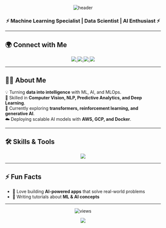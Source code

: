 <!-- Cool Banner -->
<p align="center">
  <img src="https://capsule-render.vercel.app/api?type=waving&color=gradient&height=200&section=header&text=Hi%20👋%2C%20I'm%20Tinsaie&fontSize=40&fontAlignY=35&animation=fadeIn" alt="header"/>
</p>

<h3 align="center">⚡ Machine Learning Specialist | Data Scientist | AI Enthusiast ⚡</h3>

---

## 🌍 Connect with Me
<p align="center">
  <a href="https://www.linkedin.com/in/your-linkedin/" target="_blank">
    <img src="https://img.shields.io/badge/-LinkedIn-0A66C2?style=for-the-badge&logo=linkedin&logoColor=white"/>
  </a>
  <a href="https://twitter.com/yourtwitter" target="_blank">
    <img src="https://img.shields.io/badge/-Twitter-1DA1F2?style=for-the-badge&logo=twitter&logoColor=white"/>
  </a>
  <a href="mailto:yourmail@example.com">
    <img src="https://img.shields.io/badge/-Gmail-D14836?style=for-the-badge&logo=gmail&logoColor=white"/>
  </a>
  <a href="https://your-portfolio.com" target="_blank">
    <img src="https://img.shields.io/badge/-Portfolio-000000?style=for-the-badge&logo=vercel&logoColor=white"/>
  </a>
</p>

---

## 👨‍💻 About Me
💡 Turning **data into intelligence** with ML, AI, and MLOps.  
🚀 Skilled in **Computer Vision, NLP, Predictive Analytics, and Deep Learning**.  
🌱 Currently exploring **transformers, reinforcement learning, and generative AI**.  
☁️ Deploying scalable AI models with **AWS, GCP, and Docker**.  

---

## 🛠️ Skills & Tools
<p align="center">
  <img src="https://skillicons.dev/icons?i=python,tensorflow,pytorch,scikitlearn,opencv,html,css,github,linux,aws,docker&theme=dark" />
</p>


---

## ⚡ Fun Facts
- 🤖 Love building **AI-powered apps** that solve real-world problems  
- 📘 Writing tutorials about **ML & AI concepts**  

---

<p align="center">
  <img src="https://komarev.com/ghpvc/?username=yourusername&label=Profile%20Views&color=blueviolet&style=flat-square" alt="views"/>
</p>

<!-- Footer Banner -->
<p align="center">
  <img src="https://capsule-render.vercel.app/api?type=waving&color=gradient&height=100&section=footer"/>
</p>
